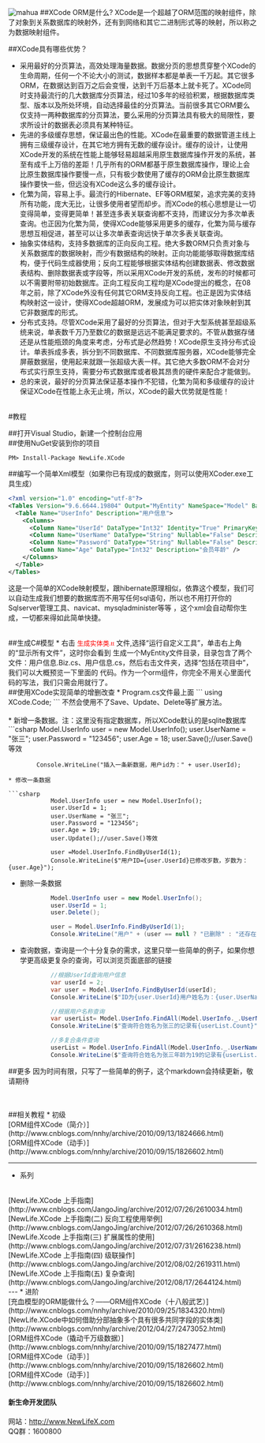 ![mahua](http://www.newlifex.com/templates/green/images/logo.png)
##XCode ORM是什么?
XCode是一个超越了ORM范围的映射组件，除了对象到关系数据库的映射外，还有到网络和其它二进制形式等的映射，所以称之为数据映射组件。

##XCode具有哪些优势？

* 采用最好的分页算法，高效处理海量数据。数据分页的思想贯穿整个XCode的生命周期，任何一个不论大小的测试，数据样本都是单表一千万起。其它很多ORM，在数据达到百万之后会变慢，达到千万后基本上就卡死了。XCode同时支持最流行的几大数据库分页算法，经过10多年的经验积累，根据数据库类型、版本以及所处环境，自动选择最佳的分页算法。当前很多其它ORM要么仅支持一两种数据库的分页算法，要么采用的分页算法具有极大的局限性，要求所设计的数据表必须具有某种特征。
* 先进的多级缓存思想，保证最出色的性能。XCode在最重要的数据管道主线上拥有三级缓存设计，在其它地方拥有无数的缓存设计。缓存的设计，让使用XCode开发的系统在性能上能够轻易超越采用原生数据库操作开发的系统，甚至有成千上万倍的差距！几乎所有的ORM都基于原生数据库操作，理论上会比原生数据库操作要慢一点，只有极少数使用了缓存的ORM会比原生数据库操作要快一些，但远没有XCode这么多的缓存设计。
* 化繁为简，容易上手。最流行的Hibernate、EF等ORM框架，追求完美的支持所有功能，庞大无比，让很多使用者望而却步。而XCode的核心思想是让一切变得简单，变得更简单！甚至连多表关联查询都不支持，而建议分为多次单表查询。也正因为化繁为简，使得XCode能够采用更多的缓存，化繁为简与缓存思想互相促进，甚至可以让多次单表查询远快于单次多表关联查询。
* 抽象实体结构，支持多数据库的正向反向工程。绝大多数ORM只负责对象与关系数据库的数据映射，而少有数据结构的映射。正向功能能够取得数据库结构，便于代码生成器使用；反向工程能够根据实体结构创建数据表、修改数据表结构、删除数据表或字段等，所以采用XCode开发的系统，发布的时候都可以不需要附带初始数据库。正向工程反向工程均是XCode提出的概念，在08年之前，除了XCode外没有任何其它ORM支持反向工程。也正是因为实体结构映射这一设计，使得XCode超越ORM，发展成为可以把实体对象映射到其它非数据库的形式。
* 分布式支持。尽管XCode采用了最好的分页算法，但对于大型系统甚至超级系统来说，单表数千万乃至数亿的数据是远远不能满足要求的。不管从数据存储还是从性能瓶颈的角度来考虑，分布式是必然趋势！XCode原生支持分布式设计。单表拆成多表，拆分到不同数据库、不同数据库服务器，XCode能够完全屏蔽数据层，使用起来就跟一张超级大表一样。其它绝大多数ORM不会对分布式实行原生支持，需要分布式数据库或者极其昂贵的硬件来配合才能做到。
* 总的来说，最好的分页算法保证基本操作不犯错，化繁为简和多级缓存的设计保证XCode在性能上永无止境，所以，XCode的最大优势就是性能！

<br/>
#教程

##打开Visual Studio，新建一个控制台应用
<br/>
##使用NuGet安装到你的项目


    PM> Install-Package NewLife.XCode


##编写一个简单Xml模型（如果你已有现成的数据库，则可以使用XCoder.exe工具生成）
```xml
<?xml version="1.0" encoding="utf-8"?>
<Tables Version="9.6.6644.19804" Output="MyEntity" NameSpace="Model" BaseClass="Entity" ConnName="DB">
  <Table Name="UserInfo" Description="用户信息">
    <Columns>
      <Column Name="UserId" DataType="Int32" Identity="True" PrimaryKey="True" Description="会员id" />
      <Column Name="UserName" DataType="String" Nullable="False" Description="会员名称" />
      <Column Name="Password" DataType="String" Nullable="False" Description="会员密码" />
      <Column Name="Age" DataType="Int32" Description="会员年龄" />
    </Columns>
  </Table>
</Tables>
```
这是一个简单的XCode映射模型，跟hibernate原理相似，依靠这个模型，我们可以自动生成我们想要的数据库而不用写任何sql语句，所以也不用打开你的Sqlserver管理工具、navicat、mysqladminister等等
，这个xml会自动帮你生成，一切都来得如此简单快捷。

<br>
##生成C#模型
* 右击 <font face="微软雅黑" color="red" size="2">生成实体类.tt</font> 文件,选择“运行自定义工具”，单击右上角的“显示所有文件”，这时你会看到
生成一个MyEntity文件目录，目录包含了两个文件：用户信息.Biz.cs、用户信息.cs，然后右击文件夹，选择“包括在项目中”，我们可以大概预览一下里面的
代码。作为一个orm组件，你完全不用关心里面代码的写法，我们只需会用就行了。

<br>
##使用XCode实现简单的增删改查
* Program.cs文件最上面
```
using XCode.Code;
```
不然会使用不了Save、Update、Delete等扩展方法。
<br>
<br>
* 新增一条数据。注：这里没有指定数据库，所以XCode默认的是sqlite数据库
```csharp
            Model.UserInfo user = new Model.UserInfo();
            user.UserName = "张三";
            user.Password = "123456";
            user.Age = 18;
            user.Save();//user.Save()等效

            Console.WriteLine("插入一条新数据，用户id为：" + user.UserId);
```
* 修改一条数据

```csharp
            Model.UserInfo user = new Model.UserInfo();
            user.UserId = 1;
            user.UserName = "张三";
            user.Password = "123456";
            user.Age = 19;
            user.Update();//user.Save()等效

            user =Model.UserInfo.FindByUserId(1);
            Console.WriteLine($"用户ID={user.UserId}已修改岁数，岁数为：{user.Age}");
```
* 删除一条数据

```csharp
            Model.UserInfo user = new Model.UserInfo();
            user.UserId = 1;
            user.Delete();

            user = Model.UserInfo.FindByUserId(1);
            Console.WriteLine("用户" + (user == null ? "已删除" : "还存在"));
```
* 查询数据，查询是一个十分复杂的需求，这里只举一些简单的例子，如果你想学更高级更复杂的查询，可以浏览页面底部的链接

```csharp
            //根据UserId查询用户信息
            var userId = 2;
            var user = Model.UserInfo.FindByUserId(userId);
            Console.WriteLine($"ID为{user.UserId}用户姓名为：{user.UserName}");

            //根据用户名称查询
            var userList= Model.UserInfo.FindAll(Model.UserInfo._.UserName, "张三");
            Console.WriteLine($"查询符合姓名为张三的记录有{userList.Count}");

            //多复合条件查询
            userList = Model.UserInfo.FindAll(Model.UserInfo._.UserName=="张三"& Model.UserInfo._.Age==19);
            Console.WriteLine($"查询符合姓名为张三年龄为19的记录有{userList.Count}");

```

##更多
因为时间有限，只写了一些简单的例子，这个markdown会持续更新，敬请期待

<br>
<br>
##相关教程
* 初级
<br>
[ORM组件XCode（简介）](http://www.cnblogs.com/nnhy/archive/2010/09/13/1824666.html)
<br>
[ORM组件XCode（动手）](http://www.cnblogs.com/nnhy/archive/2010/09/15/1826602.html)
<br>

---
* 系列
 <br>
[NewLife.XCode 上手指南](http://www.cnblogs.com/JangoJing/archive/2012/07/26/2610034.html)
<br>
[NewLife.XCode 上手指南(二) 反向工程使用举例](http://www.cnblogs.com/JangoJing/archive/2012/07/26/2610368.html)
<br>
[NewLife.Xcode 上手指南(三) 扩展属性的使用](http://www.cnblogs.com/JangoJing/archive/2012/07/31/2616238.html)
<br>
[NewLife.XCode 上手指南(四) 级联操作](http://www.cnblogs.com/JangoJing/archive/2012/08/02/2619311.html)
<br>
[NewLife.XCode 上手指南(五) 复杂查询](http://www.cnblogs.com/JangoJing/archive/2012/08/17/2644124.html)
<br>
---
* 进阶
<br>
[充血模型的ORM能做什么？——ORM组件XCode（十八般武艺）](http://www.cnblogs.com/nnhy/archive/2010/09/25/1834320.html)
<br>
[NewLife.XCode中如何借助分部抽象多个具有很多共同字段的实体类](http://www.cnblogs.com/nnhy/archive/2012/04/27/2473052.html)
<br>
[ORM组件XCode（撬动千万级数据）](http://www.cnblogs.com/nnhy/archive/2010/09/15/1827477.html)
<br>
[ORM组件XCode（动手）](http://www.cnblogs.com/nnhy/archive/2010/09/15/1826602.html)
<br>
[ORM组件XCode（动手）](http://www.cnblogs.com/nnhy/archive/2010/09/15/1826602.html)
<br>

 
#### 新生命开发团队  
网站：http://www.NewLifeX.com  
QQ群：1600800

